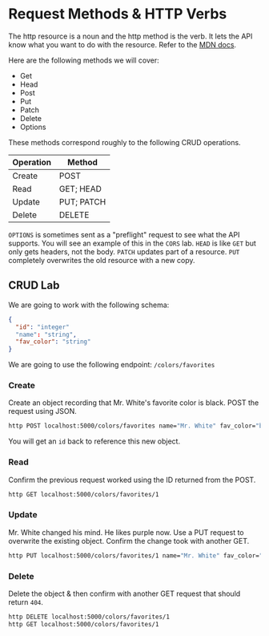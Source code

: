 # Request Methods & HTTP Verbs

The http resource is a noun and the http method is the verb.
It lets the API know what you want to do with the resource.
Refer to the [MDN docs](https://developer.mozilla.org/en-US/docs/Web/HTTP/Methods).

Here are the following methods we will cover:

- Get
- Head
- Post
- Put
- Patch
- Delete
- Options

These methods correspond roughly to the following CRUD
operations.

| Operation   | Method    |
|--------------- | --------------- |
| Create   | POST   |
| Read   | GET; HEAD  |
| Update   | PUT; PATCH   |
| Delete   | DELETE  |

`OPTIONS` is sometimes sent as a "preflight" request
to see what the API supports.
You will see an example of this in the `CORS` lab.
`HEAD` is like `GET` but only gets headers, not the body.
`PATCH` updates part of a resource.
`PUT` completely overwrites the old resource with a new copy.

## CRUD Lab

We are going to work with the following schema:

```json
{
  "id": "integer"
  "name": "string",
  "fav_color": "string"
}
```

We are going to use the following endpoint: `/colors/favorites`

### Create

Create an object recording that Mr. White's favorite color is black.
POST the request using JSON.

```bash
http POST localhost:5000/colors/favorites name="Mr. White" fav_color="black"
```

You will get an `id` back to reference this new object.

### Read

Confirm the previous request worked using the ID returned from the POST.

```bash
http GET localhost:5000/colors/favorites/1
```

### Update

Mr. White changed his mind. He likes purple now.
Use a PUT request to overwrite the existing object.
Confirm the change took with another GET.

```bash
http PUT localhost:5000/colors/favorites/1 name="Mr. White" fav_color="purple"
```

### Delete

Delete the object & then confirm with another GET request that should return `404`.

```bash
http DELETE localhost:5000/colors/favorites/1
http GET localhost:5000/colors/favorites/1
```
